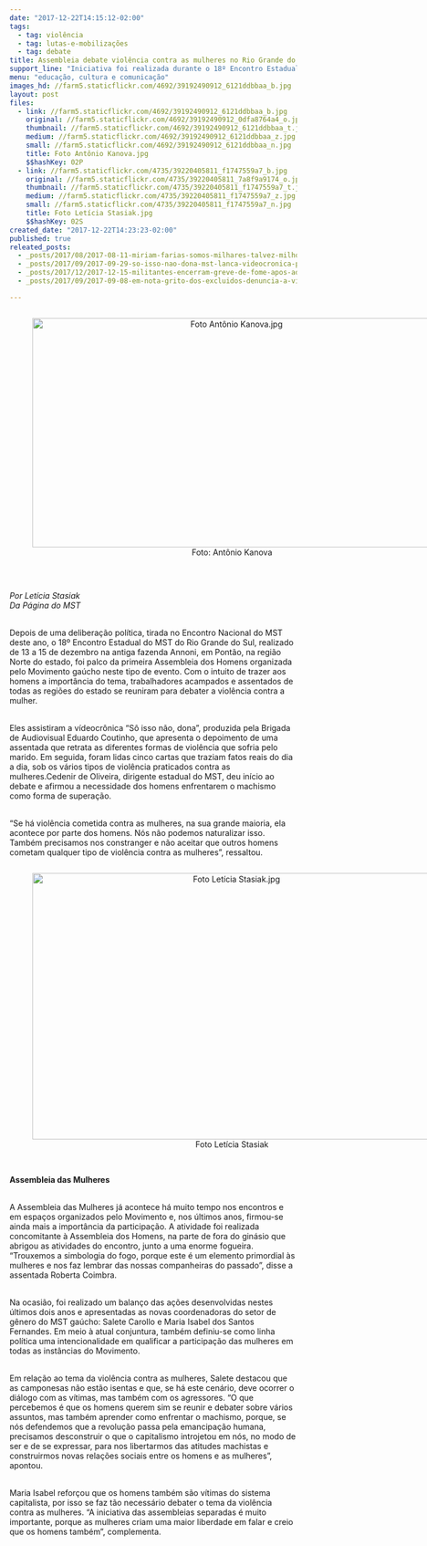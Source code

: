 ```yaml
---
date: "2017-12-22T14:15:12-02:00"
tags:
  - tag: violência
  - tag: lutas-e-mobilizações
  - tag: debate
title: Assembleia debate violência contra as mulheres no Rio Grande do Sul
support_line: "Iniciativa foi realizada durante o 18º Encontro Estadual do MST, na antiga fazenda Annoni"
menu: "educação, cultura e comunicação"
images_hd: //farm5.staticflickr.com/4692/39192490912_6121ddbbaa_b.jpg
layout: post
files:
  - link: //farm5.staticflickr.com/4692/39192490912_6121ddbbaa_b.jpg
    original: //farm5.staticflickr.com/4692/39192490912_0dfa8764a4_o.jpg
    thumbnail: //farm5.staticflickr.com/4692/39192490912_6121ddbbaa_t.jpg
    medium: //farm5.staticflickr.com/4692/39192490912_6121ddbbaa_z.jpg
    small: //farm5.staticflickr.com/4692/39192490912_6121ddbbaa_n.jpg
    title: Foto Antônio Kanova.jpg
    $$hashKey: 02P
  - link: //farm5.staticflickr.com/4735/39220405811_f1747559a7_b.jpg
    original: //farm5.staticflickr.com/4735/39220405811_7a8f9a9174_o.jpg
    thumbnail: //farm5.staticflickr.com/4735/39220405811_f1747559a7_t.jpg
    medium: //farm5.staticflickr.com/4735/39220405811_f1747559a7_z.jpg
    small: //farm5.staticflickr.com/4735/39220405811_f1747559a7_n.jpg
    title: Foto Letícia Stasiak.jpg
    $$hashKey: 02S
created_date: "2017-12-22T14:23:23-02:00"
published: true
releated_posts:
  - _posts/2017/08/2017-08-11-miriam-farias-somos-milhares-talvez-milhoes-de-margaridas.md
  - _posts/2017/09/2017-09-29-so-isso-nao-dona-mst-lanca-videocronica-para-debater-violencia-domestica.md
  - _posts/2017/12/2017-12-15-militantes-encerram-greve-de-fome-apos-adiamento-da-votacao-da-reforma-da-previdencia.md
  - _posts/2017/09/2017-09-08-em-nota-grito-dos-excluidos-denuncia-a-violencia-usada-contra-manifestantes-no-rn.md

---
```

<div style="text-align:center">
<figure class="image" style="display:inline-block"><img alt="Foto Antônio Kanova.jpg" height="402" src="//farm5.staticflickr.com/4692/39192490912_6121ddbbaa_b.jpg" width="700" />
<figcaption>Foto: Ant&ocirc;nio Kanova</figcaption>
</figure>
</div>

<p>&nbsp;</p>

<p><em>Por Let&iacute;cia Stasiak<br />
Da P&aacute;gina do MST</em></p>

<p><br />
Depois de uma delibera&ccedil;&atilde;o pol&iacute;tica, tirada no Encontro Nacional do MST deste ano, o 18&ordm; Encontro Estadual do MST do Rio Grande do Sul, realizado de 13 a 15 de dezembro na antiga fazenda Annoni, em Pont&atilde;o, na regi&atilde;o Norte do estado, foi palco da primeira Assembleia dos Homens organizada pelo Movimento ga&uacute;cho neste tipo de evento. Com o intuito de trazer aos homens a import&acirc;ncia do tema, trabalhadores acampados e assentados de todas as regi&otilde;es do estado se reuniram para debater a viol&ecirc;ncia contra a mulher.</p>

<p><br />
Eles assistiram a v&iacute;deocr&ocirc;nica &ldquo;S&ocirc; isso n&atilde;o, dona&rdquo;, produzida pela Brigada de Audiovisual Eduardo Coutinho, que apresenta o depoimento de uma assentada que retrata as diferentes formas de viol&ecirc;ncia que sofria pelo marido. Em seguida, foram lidas cinco cartas que traziam fatos reais do dia a dia, sob os v&aacute;rios tipos de viol&ecirc;ncia praticados contra as mulheres.Cedenir de Oliveira, dirigente estadual do MST, deu in&iacute;cio ao debate e afirmou a necessidade dos homens enfrentarem o machismo como forma de supera&ccedil;&atilde;o.</p>

<p><br />
&ldquo;Se h&aacute; viol&ecirc;ncia cometida contra as mulheres, na sua grande maioria, ela acontece por parte dos homens. N&oacute;s n&atilde;o podemos naturalizar isso. Tamb&eacute;m precisamos nos constranger e n&atilde;o aceitar que outros homens cometam qualquer tipo de viol&ecirc;ncia contra as mulheres&rdquo;, ressaltou.</p>

<div style="text-align:center">
<figure class="image" style="display:inline-block"><img alt="Foto Letícia Stasiak.jpg" height="467" src="//farm5.staticflickr.com/4735/39220405811_f1747559a7_b.jpg" width="700" />
<figcaption>Foto Let&iacute;cia Stasiak</figcaption>
</figure>
</div>

<p><br />
<strong>Assembleia das Mulheres</strong></p>

<p><br />
A Assembleia das Mulheres j&aacute; acontece h&aacute; muito tempo nos encontros e em espa&ccedil;os organizados pelo Movimento e, nos &uacute;ltimos anos, firmou-se ainda mais a import&acirc;ncia da participa&ccedil;&atilde;o. A atividade foi realizada concomitante &agrave; Assembleia dos Homens, na parte de fora do gin&aacute;sio que abrigou as atividades do encontro, junto a uma enorme fogueira. &ldquo;Trouxemos a simbologia do fogo, porque este &eacute; um elemento primordial &agrave;s mulheres e nos faz lembrar das nossas companheiras do passado&rdquo;, disse a assentada Roberta Coimbra.</p>

<p><br />
Na ocasi&atilde;o, foi realizado um balan&ccedil;o das a&ccedil;&otilde;es desenvolvidas nestes &uacute;ltimos dois anos e apresentadas as novas coordenadoras do setor de g&ecirc;nero do MST ga&uacute;cho: Salete Carollo e Maria Isabel dos Santos Fernandes. Em meio &agrave; atual conjuntura, tamb&eacute;m definiu-se como linha pol&iacute;tica uma intencionalidade em qualificar a participa&ccedil;&atilde;o das mulheres em todas as inst&acirc;ncias do Movimento.</p>

<p><br />
Em rela&ccedil;&atilde;o ao tema da viol&ecirc;ncia contra as mulheres, Salete destacou que as camponesas n&atilde;o est&atilde;o isentas e que, se h&aacute; este cen&aacute;rio, deve ocorrer o di&aacute;logo com as v&iacute;timas, mas tamb&eacute;m com os agressores. &ldquo;O que percebemos &eacute; que os homens querem sim se reunir e debater sobre v&aacute;rios assuntos, mas tamb&eacute;m aprender como enfrentar o machismo, porque, se n&oacute;s defendemos que a revolu&ccedil;&atilde;o passa pela emancipa&ccedil;&atilde;o humana, precisamos desconstruir o que o capitalismo introjetou em n&oacute;s, no modo de ser e de se expressar, para nos libertarmos das atitudes machistas e construirmos novas rela&ccedil;&otilde;es sociais entre os homens e as mulheres&rdquo;, apontou.</p>

<p><br />
Maria Isabel refor&ccedil;ou que os homens tamb&eacute;m s&atilde;o v&iacute;timas do sistema capitalista, por isso se faz t&atilde;o necess&aacute;rio debater o tema da viol&ecirc;ncia contra as mulheres. &ldquo;A iniciativa das assembleias separadas &eacute; muito importante, porque as mulheres criam uma maior liberdade em falar e creio que os homens tamb&eacute;m&rdquo;, complementa.</p>

<div>
<div data-tooltip="Mostrar conteúdo cortado" id=":nb" role="button" tabindex="0"><img alt="" class="ajT" src="https://ssl.gstatic.com/ui/v1/icons/mail/images/cleardot.gif" /></div>
</div>
